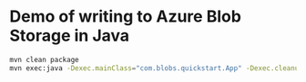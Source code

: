 # Demo of writing to Azure Blob Storage in Java
```bash
mvn clean package
mvn exec:java -Dexec.mainClass="com.blobs.quickstart.App" -Dexec.cleanupDaemonThreads=false
```
